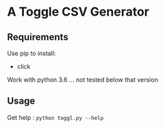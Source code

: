 # A Toggle CSV Generator


## Requirements

Use pip to install:
- click

Work with python 3.6 ... not tested below that version

## Usage

Get help : `python toggl.py --help`
